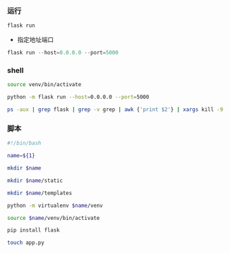 <!--
 * @Description: 
 * @Version: 1.0
 * @Author: DaLao
 * @Email: dalao_li@163.com
 * @Date: 2021-09-24 20:37:24
 * @LastEditors: dalao
 * @LastEditTime: 2022-04-03 22:41:44
-->


### 运行

```sh
flask run
```

- 指定地址端口
  
```py
flask run --host=0.0.0.0 --port=5000
```


### shell

```sh
source venv/bin/activate

python -m flask run --host=0.0.0.0 --port=5000

ps -aux | grep flask | grep -v grep | awk {'print $2'} | xargs kill -9 && python -m flask run --host=0.0.0.0 --port=500
```


### 脚本

```sh
#!/bin/bash

name=${1}

mkdir $name

mkdir $name/static

mkdir $name/templates

python -m virtualenv $name/venv

source $name/venv/bin/activate

pip install flask

touch app.py
```